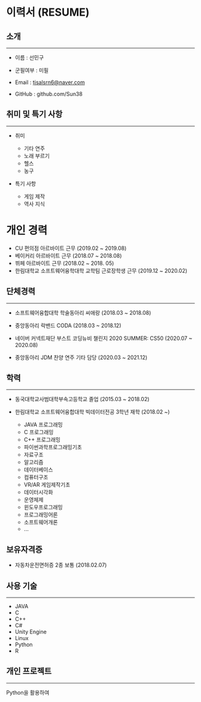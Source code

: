 # 이력서 (RESUME)
## 소개
----------------------------
- 이름 : 선민구

- 군필여부 : 미필

- Email : tjsalsrn6@naver.com

- GitHub : github.com/Sun38

## 취미 및 특기 사항
-------------------------------
- 취미
    + 기타 연주
    + 노래 부르기
    + 헬스
    + 농구

- 특기 사항
    + 게임 제작
    + 역사 지식

# 개인 경력
- CU 편의점 아르바이트 근무 (2019.02 ~ 2019.08)
- 베이커리 아르바이트 근무 (2018.07 ~ 2018.08)
- 뷔페 아르바이트 근무 (2018.02 ~ 2018. 05)
- 한림대학교 소프트웨어융학대학 교학팀 근로장학생 근무 (2019.12 ~ 2020.02)

## 단체경력
---------------------------------------
- 소프트웨어융합대학 학술동아리 씨애랑 (2018.03 ~ 2018.08)

- 중앙동아리 락밴드 CODA (2018.03 ~ 2018.12)

- 네이버 커넥트재단 부스트 코딩뉴비 챌린지 2020 SUMMER: CS50 (2020.07 ~ 2020.08)

- 중앙동아리 JDM 찬양 연주 기타 담당 (2020.03 ~ 2021.12)

## 학력
------------------------------------------
- 동국대학교사범대학부속고등학교 졸업 (2015.03 ~ 2018.02)

- 한림대학교 소프트웨어융합대학 빅데이터전공 3학년 재학 (2018.02 ~)
    + JAVA 프로그래밍
    + C 프로그래밍
    + C++ 프로그래밍
    + 파이썬과학프로그래밍기초
    + 자료구조
    + 알고리즘
    + 데이터베이스
    + 컴퓨터구조
    + VR/AR 게임제작기초
    + 데이터시각화
    + 운영체제
    + 윈도우프로그래밍
    + 프로그래밍어론
    + 소프트웨어개론
    + ...
## 보유자격증
- 자동차운전면허증 2종 보통 (2018.02.07)
## 사용 기술
---------------------------
- JAVA
- C
- C++
- C#
- Unity Engine
- Linux
- Python
- R

## 개인 프로젝트
----------------------------
Python을 활용하여 

